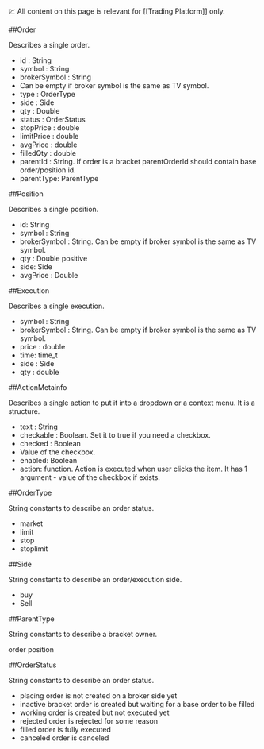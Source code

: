 :chart: All content on this page is relevant for [[Trading Platform]] only.

##Order

Describes a single order. 

* id : String
* symbol : String
* brokerSymbol : String
* Can be empty if broker symbol is the same as TV symbol.
* type : OrderType
* side : Side
* qty : Double
* status : OrderStatus
* stopPrice : double
* limitPrice : double
* avgPrice : double
* filledQty : double
* parentId : String. If order is a bracket parentOrderId should contain base order/position id.
* parentType: ParentType

##Position

Describes a single position. 

* id: String
* symbol : String
* brokerSymbol : String. Can be empty if broker symbol is the same as TV symbol.
* qty : Double positive
* side: Side
* avgPrice : Double

##Execution

Describes a single execution.

* symbol : String
* brokerSymbol : String. Can be empty if broker symbol is the same as TV symbol.
* price : double
* time: time_t
* side : Side
* qty : double
 

##ActionMetainfo

Describes a single action to put it into a dropdown or a context menu. It is a structure.

* text : String
* checkable : Boolean. Set it to true if you need a checkbox.
* checked : Boolean
* Value of the checkbox.
* enabled: Boolean
* action: function. Action is executed when user clicks the item. It has 1 argument - value of the checkbox if exists.

##OrderType

String constants to describe an order status.

* market
* limit
* stop
* stoplimit

##Side

String constants to describe an order/execution side.

* buy
* Sell


##ParentType

String constants to describe a bracket owner.

order
position


##OrderStatus

String constants to describe an order status.

* placing 	order is not created on a broker side yet
* inactive 	bracket order is created but waiting for a base order to be filled
* working	order is created but not executed yet
* rejected	order is rejected for some reason
* filled	order is fully executed
* canceled	order is canceled